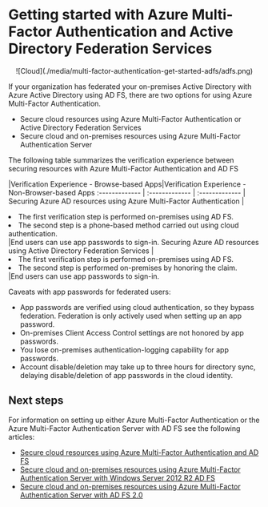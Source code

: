 <properties
	pageTitle="Azure MFA and AD FS | Microsoft Azure"
	description="This is the Azure Multi-Factor authentication page that describes how to get started with Azure MFA and AD FS."
	services="multi-factor-authentication"
	documentationCenter=""
	authors="kgremban"
	manager="femila"
	editor="yossib"/>

<tags
	ms.service="multi-factor-authentication"
	ms.workload="identity"
	ms.tgt_pltfrm="na"
	ms.devlang="na" ms.topic="get-started-article"
	ms.date="10/17/2016"
	ms.author="kgremban"/>

# Getting started with Azure Multi-Factor Authentication and Active Directory Federation Services



<center>![Cloud](./media/multi-factor-authentication-get-started-adfs/adfs.png)</center>

If your organization has federated your on-premises Active Directory with Azure Active Directory using AD FS, there are two options for using Azure Multi-Factor Authentication.

- Secure cloud resources using Azure Multi-Factor Authentication or Active Directory Federation Services
- Secure cloud and on-premises resources using Azure Multi-Factor Authentication Server

The following table summarizes the verification experience between securing resources with Azure Multi-Factor Authentication and AD FS

|Verification Experience - Browse-based Apps|Verification Experience - Non-Browser-based Apps
:------------- | :------------- | :------------- |
Securing Azure AD resources using Azure Multi-Factor Authentication |<li>The first verification step is performed on-premises using AD FS.</li> <li>The second step is a phone-based method carried out using cloud authentication.</li>|End users can use app passwords to sign-in.
Securing Azure AD resources using Active Directory Federation Services |<li>The first verification step is performed on-premises using AD FS.</li><li>The second step is performed on-premises by honoring the claim.</li>|End users can use app passwords to sign-in.

Caveats with app passwords for federated users:

- App passwords are verified using cloud authentication, so they bypass federation. Federation is only actively used when setting up an app password.
- On-premises Client Access Control settings are not honored by app passwords.
- You lose on-premises authentication-logging capability for app passwords.
- Account disable/deletion may take up to three hours for directory sync, delaying disable/deletion of app passwords in the cloud identity.

## Next steps

For information on setting up either Azure Multi-Factor Authentication or the Azure Multi-Factor Authentication Server with AD FS see the following articles:

- [Secure cloud resources using Azure Multi-Factor Authentication and AD FS](multi-factor-authentication-get-started-adfs-cloud.md)
- [Secure cloud and on-premises resources using Azure Multi-Factor Authentication Server with Windows Server 2012 R2 AD FS](multi-factor-authentication-get-started-adfs-w2k12.md)
- [Secure cloud and on-premises resources using Azure Multi-Factor Authentication Server with AD FS 2.0](multi-factor-authentication-get-started-adfs-adfs2.md)
